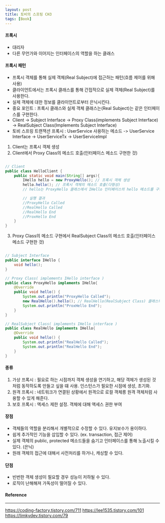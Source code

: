 ```yaml
---
layout: post
title: 토비의 스프링 CH3
tags: [Book]
---
```


#### 프록시 

- 대리자
- 다른 무언가와 이어지는 인터페이스의 역할을 하는 클래스 

#### 프록시 패턴

- 프록시 객체를 통해 실제 객체(Real Subject)에 접근하는 패턴(흐름 제어를 위해 사용)
- 클라이언트에서는 프록시 클래스를 통해 간접적으로 실제 객체(Real Subject)를 사용한다. 
- 실제 객체에 대한 정보를 클라이언트로부터 은닉시킨다.
- 중요 포인트 : 프록시 클래스와 실제 객체 클래스는(Real Subject)는 같은 인터페이스를 구현한다.
- Client -> Subject Interface -> Proxy Class(implements Subject Interface) -> RealSubject Class(Implements Subject Interface)
- 토비 스프링 트랜잭션 프록시 : UserService 사용하는 메소드 -> UserService Interface -> UserServiceTx -> UserServiceImpl

1. Client는 프록시 객체 생성 
2. Client에서 Proxy Class의 메소드 호출(인터페이스 메소드 구현한 것)

``` java

// Client
public class HelloClient {
    public static void main(String[] args){
        IHello hello = new ProxyHello(); // 프록시 객체 생성
        hello.hello(); // 프록시 객체의 메소드 호출(다형성) 
        // hello는 ProxyHello 클래스에서 IHello 인터페이스의 hello 메소드를 구현한 것 

        // 실행 결과
        //ProxyHello Called
        //RealHello Called
        //RealHello End
        //ProxHello End
    }
}

```

3. Proxy Class의 메소드 구현에서 RealSubject Class의 메소드 호출(인터페이스 메소드 구현한 것)

``` java

// Subject Interface
public interface IHello {
    void hello();
}

// Proxy Class( implements IHello interface )
public class ProxyHello implements IHello{
    @Override
    public void hello() {
        System.out.println("ProxyHello Called");
        new RealHello().hello(); // RealHello(RealSubject Class) 클래스의 메소드 호출
        System.out.println("ProxHello End");
    }
}

// RealSubject Class( implements IHello interface )
public class RealHello implements IHello{
    @Override
    public void hello() {
        System.out.println("RealHello Called");
        System.out.println("RealHello End");
    }
}

``` 

#### 종류 

1. 가상 프록시 : 필요로 하는 시점까지 객체 생성을 연기하고, 해당 객체가 생성된 것처럼 동작하도록 만들고 싶을 떄 사용. 인스턴스가 필요한 시점에 생성, 초기화.
2. 원격 프록시 : 네트워크가 연결된 상황에서 원격으로 로컬 객체릉 원격 객체처럼 사용할 수 있게 해준다.
3. 보호 프록시 : 엑세스 제한 설정. 객체에 대해 액세스 권한 부여

#### 장점

- 객체들의 역할을 분리해서 개별적으로 수정할 수 있다. 유지보수가 용이하다.
- 쉽게 추가적인 기능을 삽입할 수 있다. (ex. transaction, 접근 제어)
- 실제 객체의 public, protected 메소드들을 숨기고 인터페이스를 통해 노출시킬 수 있다. (은닉)
- 원래 객체의 접근에 대해서 사전처리를 하거나, 캐싱할 수 있다.

#### 단점

- 빈번한 객체 생성이 필요할 경우 성능이 저하될 수 있다.
- 로직이 난해해져 가독성이 떨어질 수 있다.

#### Reference
* * *
https://coding-factory.tistory.com/711
https://lee1535.tistory.com/101
https://limkydev.tistory.com/79